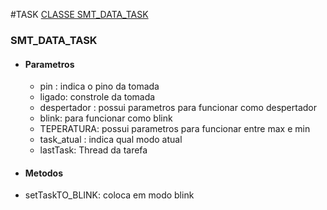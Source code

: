 #TASK
 [CLASSE SMT_DATA_TASK](#data_task_smt)


<a name="data_task_smt"></a>
### SMT_DATA_TASK
* #### Parametros
  * pin : indica o pino da tomada
  * ligado: constrole da tomada
  * despertador : possui parametros para funcionar como despertador
  * blink: para funcionar como blink
  * TEPERATURA: possui parametros para funcionar entre max e min
  * task_atual : indica qual modo atual
  * lastTask: Thread da  tarefa     
* #### Metodos
 * setTaskTO_BLINK: coloca em modo blink
 
